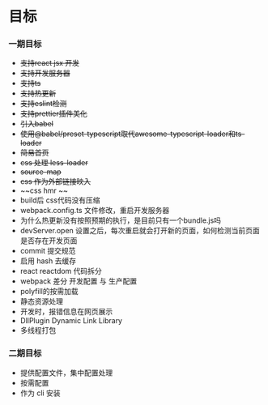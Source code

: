# 目标

### 一期目标

- ~~支持react jsx 开发~~
- ~~支持开发服务器~~
- ~~支持ts~~
- ~~支持热更新~~
- ~~支持eslint检测~~
- ~~支持prettier插件美化~~
- ~~引入babel~~
- ~~使用@babel/preset-typescript取代awesome-typescript-loader和ts-loader~~
- ~~简易首页~~
- ~~css 处理 less-loader~~
- ~~source-map~~
- ~~css 作为外部链接映入~~
- ~~css hmr ~~
- build后 css代码没有压缩
- webpack.config.ts 文件修改，重启开发服务器
- 为什么热更新没有按照预期的执行，是目前只有一个bundle.js吗
- devServer.open 设置之后，每次重启就会打开新的页面，如何检测当前页面是否存在开发页面
- commit 提交规范
- 启用 hash 去缓存
- react reactdom 代码拆分
- webpack 差分 开发配置 与 生产配置
- polyfill的按需加载
- 静态资源处理
- 开发时，报错信息在网页展示
- DllPlugin Dynamic Link Library
- 多线程打包

### 二期目标

- 提供配置文件，集中配置处理
- 按需配置
- 作为 cli 安装
